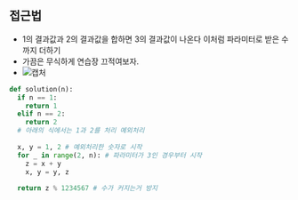 ## 접근법
- 1의 결과값과 2의 결과값을 합하면 3의 결과값이 나온다 이처럼 파라미터로 받은 수 까지 더하기
- 가끔은 무식하게 연습장 끄적여보자.
- ![캡처](https://user-images.githubusercontent.com/77317312/107524342-029ffc00-6bf9-11eb-9ecf-7b43d5e2e11e.PNG)

```python
def solution(n):
  if n == 1:
    return 1
  elif n == 2:
    return 2
  # 아래의 식에서는 1과 2를 처리 예외처리
  
  x, y = 1, 2 # 예외처리한 숫자로 시작
  for _ in range(2, n): # 파라미터가 3인 경우부터 시작
    z = x + y
    x, y = y, z
   
  return z % 1234567 # 수가 커지는거 방지
```

